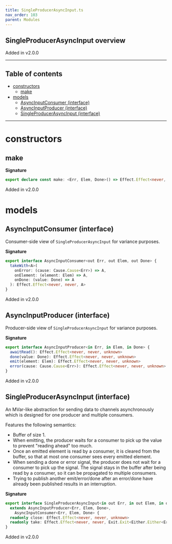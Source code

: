 ```yaml
---
title: SingleProducerAsyncInput.ts
nav_order: 103
parent: Modules
---
```


## SingleProducerAsyncInput overview

Added in v2.0.0

---

<h2 class="text-delta">Table of contents</h2>

- [constructors](#constructors)
  - [make](#make)
- [models](#models)
  - [AsyncInputConsumer (interface)](#asyncinputconsumer-interface)
  - [AsyncInputProducer (interface)](#asyncinputproducer-interface)
  - [SingleProducerAsyncInput (interface)](#singleproducerasyncinput-interface)

---

# constructors

## make

**Signature**

```ts
export declare const make: <Err, Elem, Done>() => Effect.Effect<never, never, SingleProducerAsyncInput<Err, Elem, Done>>
```

Added in v2.0.0

# models

## AsyncInputConsumer (interface)

Consumer-side view of `SingleProducerAsyncInput` for variance purposes.

**Signature**

```ts
export interface AsyncInputConsumer<out Err, out Elem, out Done> {
  takeWith<A>(
    onError: (cause: Cause.Cause<Err>) => A,
    onElement: (element: Elem) => A,
    onDone: (value: Done) => A
  ): Effect.Effect<never, never, A>
}
```

Added in v2.0.0

## AsyncInputProducer (interface)

Producer-side view of `SingleProducerAsyncInput` for variance purposes.

**Signature**

```ts
export interface AsyncInputProducer<in Err, in Elem, in Done> {
  awaitRead(): Effect.Effect<never, never, unknown>
  done(value: Done): Effect.Effect<never, never, unknown>
  emit(element: Elem): Effect.Effect<never, never, unknown>
  error(cause: Cause.Cause<Err>): Effect.Effect<never, never, unknown>
}
```

Added in v2.0.0

## SingleProducerAsyncInput (interface)

An MVar-like abstraction for sending data to channels asynchronously which is
designed for one producer and multiple consumers.

Features the following semantics:

- Buffer of size 1.
- When emitting, the producer waits for a consumer to pick up the value to
  prevent "reading ahead" too much.
- Once an emitted element is read by a consumer, it is cleared from the
  buffer, so that at most one consumer sees every emitted element.
- When sending a done or error signal, the producer does not wait for a
  consumer to pick up the signal. The signal stays in the buffer after
  being read by a consumer, so it can be propagated to multiple consumers.
- Trying to publish another emit/error/done after an error/done have
  already been published results in an interruption.

**Signature**

```ts
export interface SingleProducerAsyncInput<in out Err, in out Elem, in out Done>
  extends AsyncInputProducer<Err, Elem, Done>,
    AsyncInputConsumer<Err, Elem, Done> {
  readonly close: Effect.Effect<never, never, unknown>
  readonly take: Effect.Effect<never, never, Exit.Exit<Either.Either<Err, Done>, Elem>>
}
```

Added in v2.0.0
